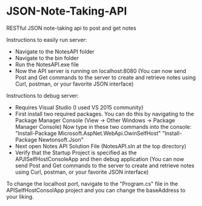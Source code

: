# JSON-Note-Taking-API
RESTful JSON note-taking api to post and get notes

Instructions to easily run server:
- Navigate to the NotesAPI folder
- Navigate to the bin folder
- Run the NotesAPI.exe file
- Now the API server is running on localhost:8080
(You can now send Post and Get commands to the server to create and retrieve notes using Curl, postman, or your favorite JSON interface)

Instructions to debug server:
- Requires Visual Studio (I used VS 2015 community)
- First install two required packages. 
    You can do this by navigating to the Package Manager Console 
    (View -> Other Windows -> Package Manager Console)
    Now type in these two commands into the console:
    "Install-Package Microsoft.AspNet.WebApi.OwinSelfHost"
    "Install-Package Newtonsoft.Json"
- Next open Notes API Solution File (NotesAPI.sln at the top directory)
- Verify that the Startup Project is specified as the APJISelfHostConsoleApp and then debug application
(You can now send Post and Get commands to the server to create and retrieve notes using Curl, postman, or your favorite JSON interface)


To change the localhost port, navigate to the "Program.cs" file in the APISelfHostConsolApp project and you can change the baseAddress to your liking. 
